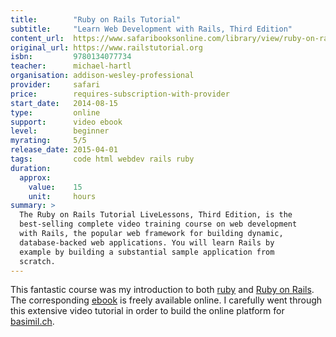 ```yaml
---
title:        "Ruby on Rails Tutorial"
subtitle:     "Learn Web Development with Rails, Third Edition"
content_url:  https://www.safaribooksonline.com/library/view/ruby-on-rails/9780134077734/
original_url: https://www.railstutorial.org
isbn:         9780134077734
teacher:      michael-hartl
organisation: addison-wesley-professional
provider:     safari
price:        requires-subscription-with-provider
start_date:   2014-08-15
type:         online
support:      video ebook
level:        beginner
myrating:     5/5
release_date: 2015-04-01
tags:         code html webdev rails ruby
duration:
  approx:
    value:    15
    unit:     hours
summary: >
  The Ruby on Rails Tutorial LiveLessons, Third Edition, is the
  best-selling complete video training course on web development
  with Rails, the popular web framework for building dynamic,
  database-backed web applications. You will learn Rails by
  example by building a substantial sample application from
  scratch.
---
```


This fantastic course was my introduction to both [ruby](https://www.ruby-lang.org/)
and [Ruby on Rails](http://rubyonrails.org). The corresponding
[ebook](https://www.railstutorial.org/book) is freely available online.
I carefully went through this extensive video tutorial in order to build
the online platform for [basimil.ch](https://github.com/basimilch/basimilch-app).
